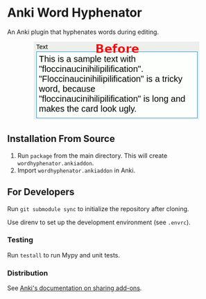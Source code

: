 # Anki Word Hyphenator

An Anki plugin that hyphenates words during editing.

<p align="center">
  <img src="images/demo.gif"/>
</p>

## Installation From Source

1. Run `package` from the main directory. This will create
   `wordhyphenator.ankiaddon`.
2. Import `wordhyphenator.ankiaddon` in Anki.

## For Developers

Run `git submodule sync` to initialize the repository after cloning.

Use direnv to set up the development environment (see `.envrc`).

### Testing

Run `testall` to run Mypy and unit tests.

### Distribution

See [Anki's documentation on sharing
add-ons](https://addon-docs.ankiweb.net/#/sharing).
